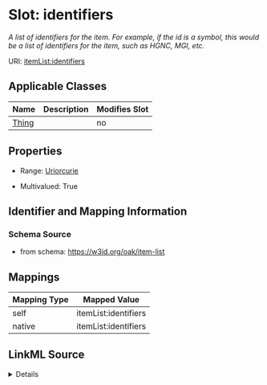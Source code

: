 

# Slot: identifiers


_A list of identifiers for the item. For example, if the id is a symbol, this would be a list of identifiers for the item, such as HGNC, MGI, etc._





URI: [itemList:identifiers](https://w3id.org/linkml/item-list/identifiers)



<!-- no inheritance hierarchy -->





## Applicable Classes

| Name | Description | Modifies Slot |
| --- | --- | --- |
| [Thing](Thing.md) |  |  no  |







## Properties

* Range: [Uriorcurie](Uriorcurie.md)

* Multivalued: True





## Identifier and Mapping Information







### Schema Source


* from schema: https://w3id.org/oak/item-list




## Mappings

| Mapping Type | Mapped Value |
| ---  | ---  |
| self | itemList:identifiers |
| native | itemList:identifiers |




## LinkML Source

<details>
```yaml
name: identifiers
description: A list of identifiers for the item. For example, if the id is a symbol,
  this would be a list of identifiers for the item, such as HGNC, MGI, etc.
from_schema: https://w3id.org/oak/item-list
rank: 1000
alias: identifiers
owner: Thing
domain_of:
- Thing
range: uriorcurie
multivalued: true

```
</details>